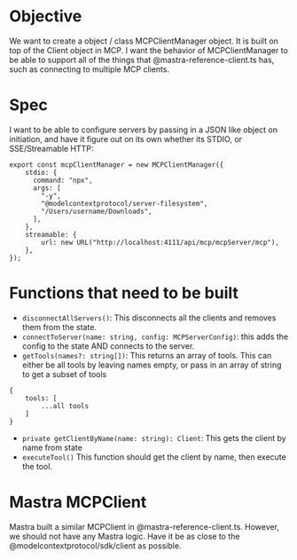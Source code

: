 # Objective

We want to create a object / class MCPClientManager object. It is built on top of the Client object in MCP. I want the behavior of MCPClientManager to be able to support all of the things that @mastra-reference-client.ts has, such as connecting to multiple MCP clients.

# Spec

I want to be able to configure servers by passing in a JSON like object on initiation, and have it figure out on its own whether its STDIO, or SSE/Streamable HTTP:

```
export const mcpClientManager = new MCPClientManager({
    stdio: {
      command: "npx",
      args: [
        "-y",
        "@modelcontextprotocol/server-filesystem",
        "/Users/username/Downloads",
      ],
    },
    streamable: {
        url: new URL("http://localhost:4111/api/mcp/mcpServer/mcp"),
    },
});
```

# Functions that need to be built

- `disconnectAllServers()`: This disconnects all the clients and removes them from the state.
- `connectToServer(name: string, config: MCPServerConfig)`: this adds the config to the state AND connects to the server.
- `getTools(names?: string[])`: This returns an array of tools. This can either be all tools by leaving names empty, or pass in an array of string to get a subset of tools

```
{
    tools: [
        ...all tools
    ]
}
```

- `private getClientByName(name: string): Client`: This gets the client by name from state
- `executeTool()` This function should get the client by name, then execute the tool.

# Mastra MCPClient

Mastra built a similar MCPClient in @mastra-reference-client.ts. However, we should not have any Mastra logic. Have it be as close to the @modelcontextprotocol/sdk/client as possible.
